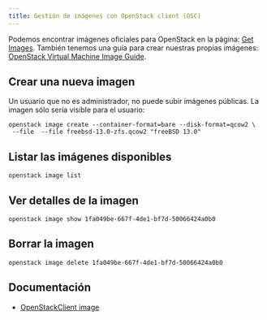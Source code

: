 ```yaml
---
title: Gestión de imágenes con OpenStack client (OSC)
---
```


Podemos encontrar imágenes oficiales para OpenStack en la página: [Get Images](https://docs.openstack.org/image-guide/obtain-images.html). También tenemos una guía para crear nuestras propias imágenes: [OpenStack Virtual Machine Image Guide](https://docs.openstack.org/image-guide/).

## Crear una nueva imagen

Un usuario que no es administrador, no puede subir imágenes públicas. La imagen sólo sería visible para el usuario:

	openstack image create --container-format=bare --disk-format=qcow2 \
	 --file  --file freebsd-13.0-zfs.qcow2 "freeBSD 13.0"

## Listar las imágenes disponibles

	openstack image list

## Ver detalles de la imagen

	openstack image show 1fa049be-667f-4de1-bf7d-50066424a0b0

## Borrar la imagen

	openstack image delete 1fa049be-667f-4de1-bf7d-50066424a0b0

## Documentación

* [OpenStackClient image](http://docs.openstack.org/developer/python-openstackclient/command-objects/image.html)